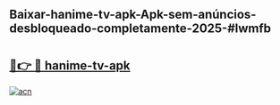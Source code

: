 ## Baixar-hanime-tv-apk-Apk-sem-anúncios-desbloqueado-completamente-2025-#lwmfb

# <h2><a href="https://ainizakaria.my?title=hanime-tv-apk&ref=22M">🔗👉 🔴 hanime-tv-apk</a></h2>

[![acn](https://github.com/user-attachments/assets/0f9c940e-d8b0-45ae-aac7-cd30a18b3e1c)](https://ainizakaria.my?title=hanime-tv-apk&ref=22M)

